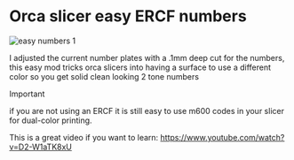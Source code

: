 # Orca slicer easy ERCF numbers

![easy numbers 1](https://github.com/user-attachments/assets/a37813c0-3516-4370-9f3d-90c1177a58fe)

I adjusted the current number plates with a .1mm deep cut for the numbers, this easy mod tricks orca slicers into having a surface to use a different color so you get solid clean looking 2 tone numbers

>[!IMPORTANT]
> if you are not using an ERCF it is still easy to use m600 codes in your slicer for dual-color printing.
>
> This is a great video if you want to learn: https://www.youtube.com/watch?v=D2-W1aTK8xU
